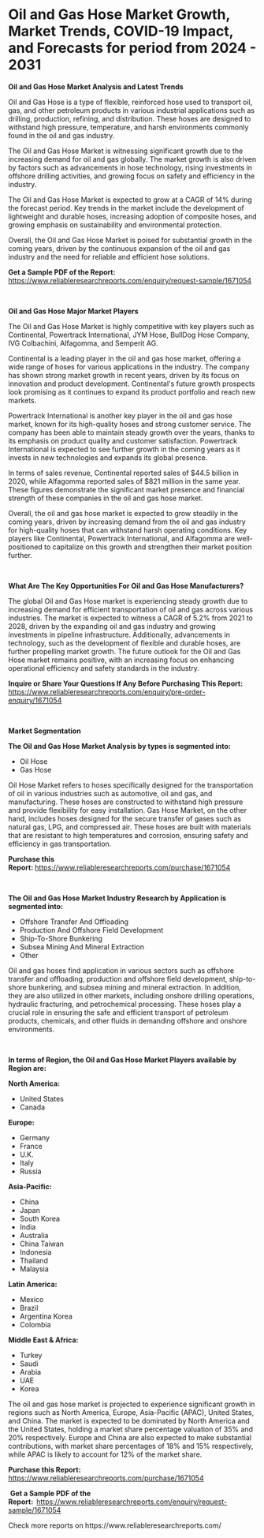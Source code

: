 <p><h1>Oil and Gas Hose Market Growth, Market Trends, COVID-19 Impact, and Forecasts for period from 2024 - 2031</h1></p><p><strong>Oil and Gas Hose Market Analysis and Latest Trends</strong></p>
<p><p>Oil and Gas Hose is a type of flexible, reinforced hose used to transport oil, gas, and other petroleum products in various industrial applications such as drilling, production, refining, and distribution. These hoses are designed to withstand high pressure, temperature, and harsh environments commonly found in the oil and gas industry.</p><p>The Oil and Gas Hose Market is witnessing significant growth due to the increasing demand for oil and gas globally. The market growth is also driven by factors such as advancements in hose technology, rising investments in offshore drilling activities, and growing focus on safety and efficiency in the industry.</p><p>The Oil and Gas Hose Market is expected to grow at a CAGR of 14% during the forecast period. Key trends in the market include the development of lightweight and durable hoses, increasing adoption of composite hoses, and growing emphasis on sustainability and environmental protection.</p><p>Overall, the Oil and Gas Hose Market is poised for substantial growth in the coming years, driven by the continuous expansion of the oil and gas industry and the need for reliable and efficient hose solutions.</p></p>
<p><strong>Get a Sample PDF of the Report:&nbsp;</strong> <a href="https://www.reliableresearchreports.com/enquiry/request-sample/1671054">https://www.reliableresearchreports.com/enquiry/request-sample/1671054</a></p>
<p>&nbsp;</p>
<p><strong>Oil and Gas Hose Major Market Players</strong></p>
<p><p>The Oil and Gas Hose Market is highly competitive with key players such as Continental, Powertrack International, JYM Hose, BullDog Hose Company, IVG Colbachini, Alfagomma, and Semperit AG. </p><p>Continental is a leading player in the oil and gas hose market, offering a wide range of hoses for various applications in the industry. The company has shown strong market growth in recent years, driven by its focus on innovation and product development. Continental's future growth prospects look promising as it continues to expand its product portfolio and reach new markets.</p><p>Powertrack International is another key player in the oil and gas hose market, known for its high-quality hoses and strong customer service. The company has been able to maintain steady growth over the years, thanks to its emphasis on product quality and customer satisfaction. Powertrack International is expected to see further growth in the coming years as it invests in new technologies and expands its global presence.</p><p>In terms of sales revenue, Continental reported sales of $44.5 billion in 2020, while Alfagomma reported sales of $821 million in the same year. These figures demonstrate the significant market presence and financial strength of these companies in the oil and gas hose market.</p><p>Overall, the oil and gas hose market is expected to grow steadily in the coming years, driven by increasing demand from the oil and gas industry for high-quality hoses that can withstand harsh operating conditions. Key players like Continental, Powertrack International, and Alfagomma are well-positioned to capitalize on this growth and strengthen their market position further.</p></p>
<p>&nbsp;</p>
<p><strong>What Are The Key Opportunities For Oil and Gas Hose Manufacturers?</strong></p>
<p><p>The global Oil and Gas Hose market is experiencing steady growth due to increasing demand for efficient transportation of oil and gas across various industries. The market is expected to witness a CAGR of 5.2% from 2021 to 2028, driven by the expanding oil and gas industry and growing investments in pipeline infrastructure. Additionally, advancements in technology, such as the development of flexible and durable hoses, are further propelling market growth. The future outlook for the Oil and Gas Hose market remains positive, with an increasing focus on enhancing operational efficiency and safety standards in the industry.</p></p>
<p><strong>Inquire or Share Your Questions If Any Before Purchasing This Report:</strong> <a href="https://www.reliableresearchreports.com/enquiry/pre-order-enquiry/1671054">https://www.reliableresearchreports.com/enquiry/pre-order-enquiry/1671054</a></p>
<p>&nbsp;</p>
<p><strong>Market Segmentation</strong></p>
<p><strong>The Oil and Gas Hose Market Analysis by types is segmented into:</strong></p>
<p><ul><li>Oil Hose</li><li>Gas Hose</li></ul></p>
<p><p>Oil Hose Market refers to hoses specifically designed for the transportation of oil in various industries such as automotive, oil and gas, and manufacturing. These hoses are constructed to withstand high pressure and provide flexibility for easy installation. Gas Hose Market, on the other hand, includes hoses designed for the secure transfer of gases such as natural gas, LPG, and compressed air. These hoses are built with materials that are resistant to high temperatures and corrosion, ensuring safety and efficiency in gas transportation.</p></p>
<p><strong>Purchase this Report:&nbsp;</strong><a href="https://www.reliableresearchreports.com/purchase/1671054">https://www.reliableresearchreports.com/purchase/1671054</a></p>
<p>&nbsp;</p>
<p><strong>The Oil and Gas Hose Market Industry Research by Application is segmented into:</strong></p>
<p><ul><li>Offshore Transfer And Offloading</li><li>Production And Offshore Field Development</li><li>Ship-To-Shore Bunkering</li><li>Subsea Mining And Mineral Extraction</li><li>Other</li></ul></p>
<p><p>Oil and gas hoses find application in various sectors such as offshore transfer and offloading, production and offshore field development, ship-to-shore bunkering, and subsea mining and mineral extraction. In addition, they are also utilized in other markets, including onshore drilling operations, hydraulic fracturing, and petrochemical processing. These hoses play a crucial role in ensuring the safe and efficient transport of petroleum products, chemicals, and other fluids in demanding offshore and onshore environments.</p></p>
<p>&nbsp;</p>
<p><strong>In terms of Region, the Oil and Gas Hose Market Players available by Region are:</strong></p>
<p>
    <p> <strong> North America: </strong>
        <ul>
            <li>United States</li>
            <li>Canada</li>
        </ul>
        </p> 
    <p> <strong> Europe: </strong>
        <ul>
            <li>Germany</li>
            <li>France</li>
            <li>U.K.</li>
            <li>Italy</li>
            <li>Russia</li>
        </ul>
        </p> 
    <p> <strong> Asia-Pacific: </strong>
        <ul>
            <li>China</li>
            <li>Japan</li>
            <li>South Korea</li>
            <li>India</li>
            <li>Australia</li>
            <li>China Taiwan</li>
            <li>Indonesia</li>
            <li>Thailand</li>
            <li>Malaysia</li>
        </ul>
        </p> 
    <p> <strong> Latin America: </strong>
        <ul>
            <li>Mexico</li>
            <li>Brazil</li>
            <li>Argentina Korea</li>
            <li>Colombia</li>
        </ul>
        </p> 
    <p> <strong> Middle East & Africa: </strong>
        <ul>
            <li>Turkey</li>
            <li>Saudi</li>
            <li>Arabia</li>
            <li>UAE</li>
            <li>Korea</li>
        </ul>
    </p>
    </p>
<p><p>The oil and gas hose market is projected to experience significant growth in regions such as North America, Europe, Asia-Pacific (APAC), United States, and China. The market is expected to be dominated by North America and the United States, holding a market share percentage valuation of 35% and 20% respectively. Europe and China are also expected to make substantial contributions, with market share percentages of 18% and 15% respectively, while APAC is likely to account for 12% of the market share.</p></p>
<p><strong>Purchase this Report: </strong><a href="https://www.reliableresearchreports.com/purchase/1671054">https://www.reliableresearchreports.com/purchase/1671054</a></p>
<p>&nbsp;<strong>Get a Sample PDF of the Report:&nbsp;&nbsp;</strong><a href="https://www.reliableresearchreports.com/enquiry/request-sample/1671054">https://www.reliableresearchreports.com/enquiry/request-sample/1671054</a></p>
<p><strong></strong></p>
<p>Check more reports on https://www.reliableresearchreports.com/</p>
